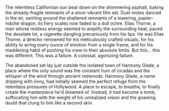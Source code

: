 The relentless Californian sun beat down on the shimmering asphalt, baking the already-fragile remnants of a once-vibrant film set.  Dust motes danced in the air, swirling around the shattered remnants of a towering, papier-mâché dragon, its fiery scales now faded to a dull ochre.  Elias Thorne, a man whose restless energy seemed to amplify the surrounding heat, paced the desolate lot, a cigarette dangling precariously from his lips.  He was Elias Thorne, a director renowned for his meticulously crafted visuals, for his ability to wring every ounce of emotion from a single frame, and for his maddening habit of pushing his crew to their absolute limits.  But this… this was different.  This was a failure. A colossal, agonizing failure.

The abandoned set lay just outside the isolated town of Harmony Glade, a place where the only sound was the constant hum of cicadas and the whisper of the wind through ancient redwoods.  Harmony Glade, a name dripping with irony, had initially seemed the perfect refuge from the relentless pressures of Hollywood.  A place to escape, to breathe, to finally create the masterpiece he'd dreamed of.  Instead, it had become a tomb, suffocating him with the weight of his unrealized vision and the gnawing doubt that clung to him like a second skin.
